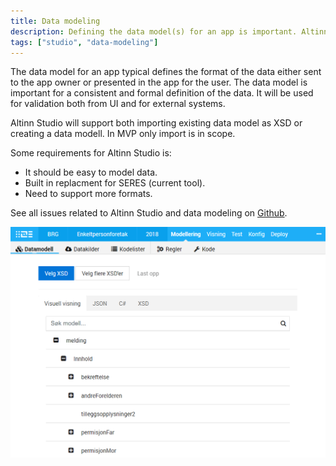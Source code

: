 ```yaml
---
title: Data modeling
description: Defining the data model(s) for an app is important. Altinn Studio will support importing existing data models and creating new data models.
tags: ["studio", "data-modeling"]
---
```


The data model for an app typical defines the format of the data either sent to the app owner or presented in the app
for the user. The data model is important for a consistent and formal definition of the data. It will
be used for validation both from UI and for external systems. 

Altinn Studio will support both importing existing data model as XSD or creating
a data modell. In MVP only import is in scope. 

Some requirements for Altinn Studio is:

- It should be easy to model data.
- Built in replacment for SERES (current tool).
- Need to support more formats. 

See all issues related to Altinn Studio and data modeling on [Github](https://github.com/Altinn/altinn-studio/labels/data-modeling).

![Editor for enkel datamodellering](data-modelling.png "Editor for enkel datamodellering")
